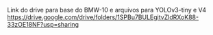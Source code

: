 Link do drive para base do BMW-10 e arquivos para YOLOv3-tiny e V4
https://drive.google.com/drive/folders/1SPBu7BULEgitvZldRXoK88-33zOE18NF?usp=sharing
